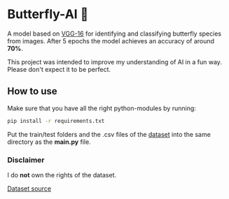 # Butterfly-AI 🦋
A model based on [VGG-16](https://www.mathworks.com/help/deeplearning/ref/vgg16.html#) for identifying and classifying butterfly species from images. After 5 epochs the model achieves an accuracy of around **70%**.

This project was intended to improve my understanding of AI in a fun way. Please don't expect it to be perfect. 

## How to use
Make sure that you have all the right python-modules by running:

```bash
pip install -r requirements.txt
```
Put the train/test folders and the .csv files of the [dataset](https://www.kaggle.com/datasets/phucthaiv02/butterfly-image-classification?select=Training_set.csv) into the same directory as the **main.py** file. 

### Disclaimer 
I do **not** own the rights of the dataset. 

[Dataset source](https://www.kaggle.com/datasets/meetnagadia/butterflies-dataset)
